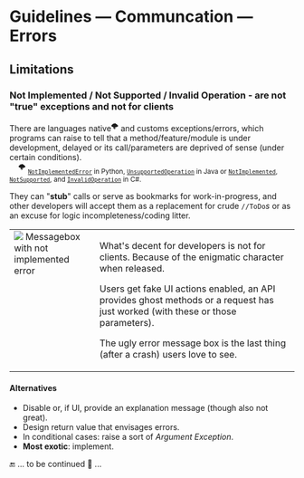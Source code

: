 # Guidelines &mdash; Communcation &mdash; Errors

## Limitations

### Not Implemented / Not Supported / Invalid Operation - are not "true" exceptions and not for clients

There are languages native<sup>🌩️</sup> and customs exceptions/errors, which programs can raise to tell that a method/feature/module is under development, delayed or its call/parameters are deprived of sense (under certain conditions).\
&nbsp;&nbsp;&nbsp;&nbsp;<sup>🌩️</sup> <sub>[`NotImplementedError`](https://docs.python.org/3/library/exceptions.html) in Python,
 [`UnsupportedOperation`](https://docs.oracle.com/en/java/javase/17/docs/api/java.base/java/lang/UnsupportedOperationException.html) in Java or
 [`NotImplemented`](https://learn.microsoft.com/en-us/dotnet/api/system.notimplementedexception), [`NotSupported`](https://learn.microsoft.com/en-us/dotnet/api/system.notsupportedexception), and
 [`InvalidOperation`](https://learn.microsoft.com/en-us/dotnet/api/system.invalidoperationexception) in C#.</sub>

They can "**stub**" calls or serve as bookmarks for work-in-progress, and other developers will accept them as a replacement for crude `//ToDo`_s_ or as an excuse for logic incompleteness/coding litter. 

<table><tr valign="top">
  <td width="30%"><picture><img src="https://github.com/Kyriosity/read-write/blob/main/README%2B/_rsc/_img/snap/screen/MsgBox-NotImplemented-sample.jpg" 
       alt="&nbsp;Messagebox with not implemented error" title="&nbsp;Screen capture from Anonymous.&#013;&#010;(Product title under the blur of charity.)" /></picture></td>
<td>
<p>What's decent for developers is not for clients. Because of the enigmatic character when released.</p> 
<p>Users get fake UI actions enabled, an API provides ghost methods or a request has just worked (with these or those parameters).</p>
<p>The ugly error message box is the last thing (after a crash) users love to see.</p>
</td>
</tr></table>

#### Alternatives

* Disable or, if UI, provide an explanation message (though also not great).
* Design return value that envisages errors.
* In conditional cases: raise a sort of _Argument Exception_.
* **Most exotic**: implement.

🔚 ... to be continued 🐝 ...
